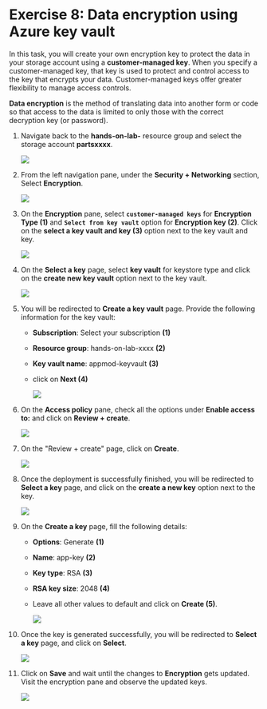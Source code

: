 # Exercise 8: Data encryption using Azure key vault

In this task, you will create your own encryption key to protect the data in your storage account using a **customer-managed key**. When you specify a customer-managed key, that key is used to protect and control access to the key that encrypts your data. Customer-managed keys offer greater flexibility to manage access controls. 

**Data encryption** is the method of translating data into another form or code so that access to the data is limited to only those with the correct decryption key (or password). 


1. Navigate back to the **hands-on-lab-** resource group and select the storage account **partsxxxx**.

   ![](media/lab8_01.png)
   
2. From the left navigation pane, under the **Security + Networking** section, Select **Encryption**.

   ![](media/lab8_02.png)
   
3. On the **Encryption** pane, select **`customer-managed keys`** for **Encryption Type (1)** and **`Select from key vault`** option for **Encryption key (2)**. Click on the **select a key vault and key (3)** option next to the key vault and key.

   ![](media/lab8_03.png)
   
4. On the **Select a key** page, select **key vault** for keystore type and click on the **create new key vault** option next to the key vault.

   ![](media/ex5-task4-03.png)
   
5. You will be redirected to **Create a key vault** page. Provide the following information for the key vault:

   - **Subscription**: Select your subscription **(1)**
   - **Resource group**: hands-on-lab-xxxx **(2)**
   - **Key vault name**: appmod-keyvault **(3)**
   - click on **Next (4)**
  
     ![](media/lab8_04.png)
  
6. On the **Access policy** pane, check all the options under **Enable access to:** and click on **Review + create**.

   ![](media/lab8_05.png)
   
7. On the "Review + create" page, click on **Create**.

   ![](media/lab8_06.png)
  
7. Once the deployment is successfully finished, you will be redirected to **Select a key** page, and click on the **create a new key** option next to the key.

   ![](media/lab8_07.png)
  
8. On the **Create a key** page, fill the following details:

   - **Options**: Generate **(1)**
   - **Name**: app-key **(2)**
   - **Key type**: RSA **(3)**
   - **RSA key size**: 2048 **(4)**
   - Leave all other values to default and click on **Create (5)**.

     ![](media/lab8_08.png)
  
9. Once the key is generated successfully, you will be redirected to **Select a key** page, and click on **Select**.

   ![](media/lab8_09.png)
   
10. Click on **Save** and wait until the changes to **Encryption** gets updated. Visit the encryption pane and observe the updated keys.

    ![](media/lab8_10.png)
   

